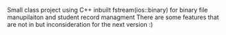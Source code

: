 Small class project using C++ inbuilt fstream(ios::binary) for binary file manupilaiton and student record managment
There are some features that are not in but inconsideration for the next version :)
